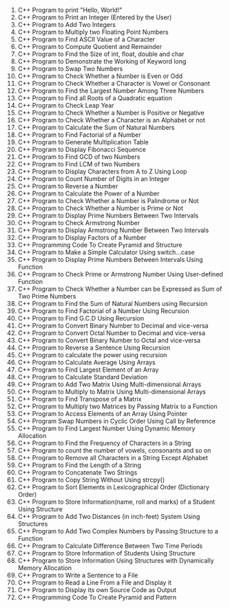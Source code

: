 1. C++ Program to print "Hello, World!"
2. C++ Program to Print an Integer (Entered by the User)
3. C++ Program to Add Two Integers
4. C++ Program to Multiply two Floating Point Numbers
5. C++ Program to Find ASCII Value of a Character
6. C++ Program to Compute Quotient and Remainder
7. C++ Program to Find the Size of int, float, double and char
8. C++ Program to Demonstrate the Working of Keyword long
9. C++ Program to Swap Two Numbers
10. C++ Program to Check Whether a Number is Even or Odd
11. C++ Program to Check Whether a Character is Vowel or Consonant
12. C++ Program to Find the Largest Number Among Three Numbers
13. C++ Program to Find all Roots of a Quadratic equation
14. C++ Program to Check Leap Year
15. C++ Program to Check Whether a Number is Positive or Negative
16. C++ Program to Check Whether a Character is an Alphabet or not
17. C++ Program to Calculate the Sum of Natural Numbers
18. C++ Program to Find Factorial of a Number
19. C++ Program to Generate Multiplication Table
20. C++ Program to Display Fibonacci Sequence
21. C++ Program to Find GCD of two Numbers
22. C++ Program to Find LCM of two Numbers
23. C++ Program to Display Characters from A to Z Using Loop
24. C++ Program to Count Number of Digits in an Integer
25. C++ Program to Reverse a Number
26. C++ Program to Calculate the Power of a Number
27. C++ Program to Check Whether a Number is Palindrome or Not
28. C++ Program to Check Whether a Number is Prime or Not
29. C++ Program to Display Prime Numbers Between Two Intervals
30. C++ Program to Check Armstrong Number
31. C++ Program to Display Armstrong Number Between Two Intervals
32. C++ Program to Display Factors of a Number
33. C++ Programming Code To Create Pyramid and Structure
34. C++ Program to Make a Simple Calculator Using switch...case
35. C++ Program to Display Prime Numbers Between Intervals Using Function
36. C++ Program to Check Prime or Armstrong Number Using User-defined Function
37. C++ Program to Check Whether a Number can be Expressed as Sum of Two Prime Numbers
38. C++ Program to Find the Sum of Natural Numbers using Recursion
39. C++ Program to Find Factorial of a Number Using Recursion
40. C++ Program to Find G.C.D Using Recursion
41. C++ Program to Convert Binary Number to Decimal and vice-versa
42. C++ Program to Convert Octal Number to Decimal and vice-versa
43. C++ Program to Convert Binary Number to Octal and vice-versa
44. C++ Program to Reverse a Sentence Using Recursion
45. C++ Program to calculate the power using recursion
46. C++ Program to Calculate Average Using Arrays
47. C++ Program to Find Largest Element of an Array
48. C++ Program to Calculate Standard Deviation
49. C++ Program to Add Two Matrix Using Multi-dimensional Arrays
50. C++ Program to Multiply to Matrix Using Multi-dimensional Arrays
51. C++ Program to Find Transpose of a Matrix
52. C++ Program to Multiply two Matrices by Passing Matrix to a Function
53. C++ Program to Access Elements of an Array Using Pointer
54. C++ Program Swap Numbers in Cyclic Order Using Call by Reference
55. C++ Program to Find Largest Number Using Dynamic Memory Allocation
56. C++ Program to Find the Frequency of Characters in a String
57. C++ Program to count the number of vowels, consonants and so on
58. C++ Program to Remove all Characters in a String Except Alphabet
59. C++ Program to Find the Length of a String
60. C++ Program to Concatenate Two Strings
61. C++ Program to Copy String Without Using strcpy()
62. C++ Program to Sort Elements in Lexicographical Order (Dictionary Order)
63. C++ Program to Store Information(name, roll and marks) of a Student Using Structure
64. C++ Program to Add Two Distances (in inch-feet) System Using Structures
65. C++ Program to Add Two Complex Numbers by Passing Structure to a Function
66. C++ Program to Calculate Difference Between Two Time Periods
67. C++ Program to Store Information of Students Using Structure
68. C++ Program to Store Information Using Structures with Dynamically Memory Allocation
69. C++ Program to Write a Sentence to a File
70. C++ Program to Read a Line From a File and Display it
71. C++ Program to Display its own Source Code as Output
72. C++ Programming Code To Create Pyramid and Pattern

